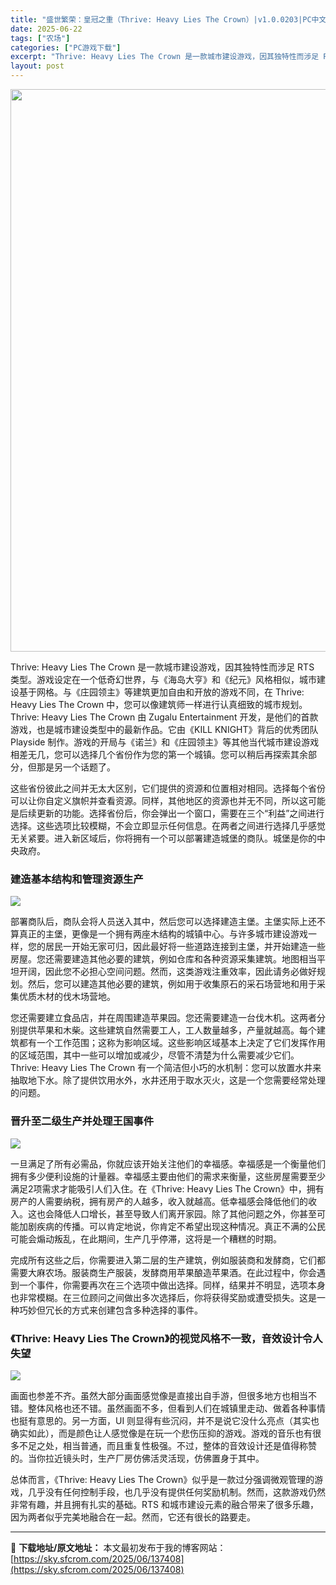 ```yaml
---
title: "盛世繁荣：皇冠之重（Thrive: Heavy Lies The Crown）|v1.0.0203|PC中文"
date: 2025-06-22
tags: ["农场"]
categories: ["PC游戏下载"]
excerpt: "Thrive: Heavy Lies The Crown 是一款城市建设游戏，因其独特性而涉足 RTS 类型。游戏设定在一个低奇幻世界，与《海岛大亨》和《纪元》风格相似，城市建设基于网格。与《庄园领主》等建筑更加自由和开放的游戏不同，在 Thrive: Heavy Lies The Crown 中，&hellip;"
layout: post
---
```


<img class="aligncenter size-full wp-image-137409" src="https://sky.sfcrom.com/wp-content/uploads/2025/06/2025062209220857.webp" alt="" width="600" height="900" />

Thrive: Heavy Lies The Crown 是一款城市建设游戏，因其独特性而涉足 RTS 类型。游戏设定在一个低奇幻世界，与《海岛大亨》和《纪元》风格相似，城市建设基于网格。与《庄园领主》等建筑更加自由和开放的游戏不同，在 Thrive: Heavy Lies The Crown 中，您可以像建筑师一样进行认真细致的城市规划。Thrive: Heavy Lies The Crown 由 Zugalu Entertainment 开发，是他们的首款游戏，也是城市建设类型中的最新作品。它由《KILL KNIGHT》背后的优秀团队 Playside 制作。游戏的开局与《诺兰》和《庄园领主》等其他当代城市建设游戏相差无几，您可以选择几个省份作为您的第一个城镇。您可以稍后再探索其余部分，但那是另一个话题了。

这些省份彼此之间并无太大区别，它们提供的资源和位置相对相同。选择每个省份可以让你自定义旗帜并查看资源。同样，其他地区的资源也并无不同，所以这可能是后续更新的功能。选择省份后，你会弹出一个窗口，需要在三个“利益”之间进行选择。这些选项比较模糊，不会立即显示任何信息。在两者之间进行选择几乎感觉无关紧要。进入新区域后，你将拥有一个可以部署建造城堡的商队。城堡是你的中央政府。
<h3>建造基本结构和管理资源生产</h3>
<img src="https://shared.akamai.steamstatic.com/store_item_assets/steam/apps/1245250/d63b174c99628cd1f433157df7d1f79c33887db3/ss_d63b174c99628cd1f433157df7d1f79c33887db3.1920x1080.jpg?t=1750458686" />

部署商队后，商队会将人员送入其中，然后您可以选择建造主堡。主堡实际上还不算真正的主堡，更像是一个拥有两座木结构的城镇中心。与许多城市建设游戏一样，您的居民一开始无家可归，因此最好将一些道路连接到主堡，并开始建造一些房屋。您还需要建造其他必要的建筑，例如仓库和各种资源采集建筑。地图相当平坦开阔，因此您不必担心空间问题。然而，这类游戏注重效率，因此请务必做好规划。然后，您可以建造其他必要的建筑，例如用于收集原石的采石场营地和用于采集优质木材的伐木场营地。

您还需要建立食品店，并在周围建造苹果园。您还需要建造一台伐木机。这两者分别提供苹果和木柴。这些建筑自然需要工人，工人数量越多，产量就越高。每个建筑都有一个工作范围；这称为影响区域。这些影响区域基本上决定了它们发挥作用的区域范围，其中一些可以增加或减少，尽管不清楚为什么需要减少它们。Thrive: Heavy Lies The Crown 有一个简洁但小巧的水机制：您可以放置​​水井来抽取地下水。除了提供饮用水外，水井还用于取水灭火，这是一个您需要经常处理的问题。
<h3>晋升至二级生产并处理王国事件</h3>
<img src="https://shared.akamai.steamstatic.com/store_item_assets/steam/apps/1245250/b548498721936801b0f5d00ee7d59916c54c889b/ss_b548498721936801b0f5d00ee7d59916c54c889b.1920x1080.jpg?t=1750458686" />

一旦满足了所有必需品，你就应该开始关注他们的幸福感。幸福感是一个衡量他们拥有多少便利设施的计量器。幸福感主要由他们的需求来衡量，这些房屋需要至少满足2项需求才能吸引人们入住。在《Thrive: Heavy Lies The Crown》中，拥有房产的人需要纳税，拥有房产的人越多，收入就越高。低幸福感会降低他们的收入。这也会降低人口增长，甚至导致人们离开家园。除了其他问题之外，你甚至可能加剧疾病的传播。可以肯定地说，你肯定不希望出现这种情况。真正不满的公民可能会煽动叛乱，在此期间，生产几乎停滞，这将是一个糟糕的时期。

完成所有这些之后，你需要进入第二层的生产建筑，例如服装商和发酵商，它们都需要大麻农场。服装商生产服装，发酵商用苹果酿造苹果酒。在此过程中，你会遇到一个事件，你需要再次在三个选项中做出选择。同样，结果并不明显，选项本身也非常模糊。在三位顾问之间做出多次选择后，你将获得奖励或遭受损失。这是一种巧妙但冗长的方式来创建包含多种选择的事件。
<h3>《Thrive: Heavy Lies The Crown》的视觉风格不一致，音效设计令人失望</h3>
<img src="https://shared.akamai.steamstatic.com/store_item_assets/steam/apps/1245250/cde0e58e8cb338b3ee1e6422b55e357995ef5368/ss_cde0e58e8cb338b3ee1e6422b55e357995ef5368.1920x1080.jpg?t=1750458686" />

画面也参差不齐。虽然大部分画面感觉像是直接出自手游，但很多地方也相当不错。整体风格也还不错。虽然画面不多，但看到人们在城镇里走动、做着各种事情也挺有意思的。另一方面，UI 则显得有些沉闷，并不是说它没什么亮点（其实也确实如此），而是颜色让人感觉像是在玩一个悲伤压抑的游戏。游戏的音乐也有很多不足之处，相当普通，而且重复性极强。不过，整体的音效设计还是值得称赞的。当你拉近镜头时，生产厂房仿佛活灵活现，仿佛置身于其中。

总体而言，《Thrive: Heavy Lies The Crown》似乎是一款过分强调微观管理的游戏，几乎没有任何控制手段，也几乎没有提供任何奖励机制。然而，这款游戏仍然非常有趣，并且拥有扎实的基础。RTS 和城市建设元素的融合带来了很多乐趣，因为两者似乎完美地融合在一起。然而，它还有很长的路要走。

---
📖 **下载地址/原文地址：** 本文最初发布于我的博客网站：[https://sky.sfcrom.com/2025/06/137408](https://sky.sfcrom.com/2025/06/137408)
